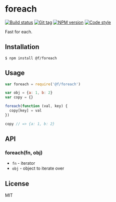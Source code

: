 
# foreach

[![Build status][travis-image]][travis-url]
[![Git tag][git-image]][git-url]
[![NPM version][npm-image]][npm-url]
[![Code style][standard-image]][standard-url]

Fast for each.

## Installation

    $ npm install @f/foreach

## Usage

```js
var foreach = require('@f/foreach')

var obj = {a: 1, b: 2}
var copy = {}

foreach(function (val, key) {
  copy[key] = val
})

copy // => {a: 1, b: 2}

```

## API

### foreach(fn, obj)

- `fn` - iterator
- `obj` - object to iterate over

## License

MIT

[travis-image]: https://img.shields.io/travis/micro-js/foreach.svg?style=flat-square
[travis-url]: https://travis-ci.org/micro-js/foreach
[git-image]: https://img.shields.io/github/tag/micro-js/foreach.svg
[git-url]: https://github.com/micro-js/foreach
[standard-image]: https://img.shields.io/badge/code%20style-standard-brightgreen.svg?style=flat
[standard-url]: https://github.com/feross/standard
[npm-image]: https://img.shields.io/npm/v/@f/foreach.svg?style=flat-square
[npm-url]: https://npmjs.org/package/@f/foreach
